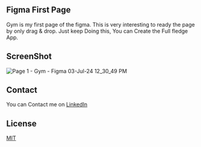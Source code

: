 
## Figma First Page
Gym is my first page of the figma. This is very interesting to ready the page by only drag & drop. Just keep Doing this, You can Create the Full fledge App.

## ScreenShot

![Page 1 - Gym - Figma 03-Jul-24 12_30_49 PM](https://github.com/callmesohaib/Figma-Course/assets/132386212/d599e2d2-8d5e-48f7-aa3c-e085bd27a519)

## Contact 
 You can Contact me on <a href="https://www.linkedin.com/in/sohaib-ikram249/"> LinkedIn </a>

## License

[MIT](https://choosealicense.com/licenses/mit/)
